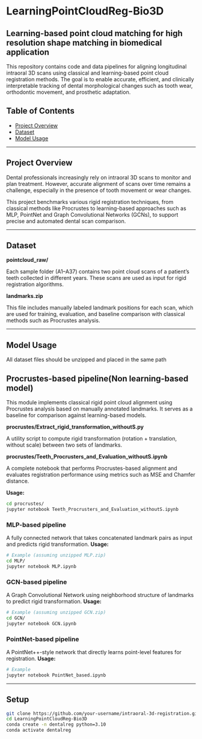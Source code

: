 # LearningPointCloudReg-Bio3D
## Learning-based point cloud matching for high resolution shape matching in biomedical application
This repository contains code and data pipelines for aligning longitudinal intraoral 3D scans using classical and learning-based point cloud registration methods. The goal is to enable accurate, efficient, and clinically interpretable tracking of dental morphological changes such as tooth wear, orthodontic movement, and prosthetic adaptation.
## Table of Contents
- [Project Overview](#project_overview)
- [Dataset](#dataset)
- [Model Usage](#model_usage)

---

## Project Overview

Dental professionals increasingly rely on intraoral 3D scans to monitor and plan treatment. However, accurate alignment of scans over time remains a challenge, especially in the presence of tooth movement or wear changes.

This project benchmarks various rigid registration techniques, from classical methods like Procrustes to learning-based approaches such as MLP, PointNet and Graph Convolutional Networks (GCNs), to support precise and automated dental scan comparison.

---
## Dataset

**pointcloud_raw/**  

Each sample folder (A1–A37) contains two point cloud scans of a patient’s teeth collected in different years. These scans are used as input for rigid registration algorithms.

**landmarks.zip**  

This file includes manually labeled landmark positions for each scan, which are used for training, evaluation, and baseline comparison with classical methods such as Procrustes analysis. 

---
## Model Usage
All dataset files should be unzipped and placed in the same path

## Procrustes-based pipeline(Non learning-based model)
This module implements classical rigid point cloud alignment using Procrustes analysis based on manually annotated landmarks. It serves as a baseline for comparison against learning-based models.

**procrustes/Extract_rigid_transformation_withoutS.py**

A utility script to compute rigid transformation (rotation + translation, without scale) between two sets of landmarks.

**procrustes/Teeth_Procrusters_and_Evaluation_withoutS.ipynb**

A complete notebook that performs Procrustes-based alignment and evaluates registration performance using metrics such as MSE and Chamfer distance.

**Usage:**

```bash
cd procrustes/
jupyter notebook Teeth_Procrusters_and_Evaluation_withoutS.ipynb
```

### MLP-based pipeline
A fully connected network that takes concatenated landmark pairs as input and predicts rigid transformation.
**Usage:**

```bash
# Example (assuming unzipped MLP.zip)
cd MLP/
jupyter notebook MLP.ipynb
```

### GCN-based pipeline
A Graph Convolutional Network using neighborhood structure of landmarks to predict rigid transformation.
**Usage:**

```bash
# Example (assuming unzipped GCN.zip)
cd GCN/
jupyter notebook GCN.ipynb
```
### PointNet-based pipeline
A PointNet++-style network that directly learns point-level features for registration.
**Usage:**

```bash
# Example 
jupyter notebook PointNet_based.ipynb
```
---

## Setup
```bash
git clone https://github.com/your-username/intraoral-3d-registration.git](https://github.com/ShiYu-F/LearningPointCloudReg-Bio3D.git
cd LearningPointCloudReg-Bio3D
conda create -n dentalreg python=3.10
conda activate dentalreg
```

